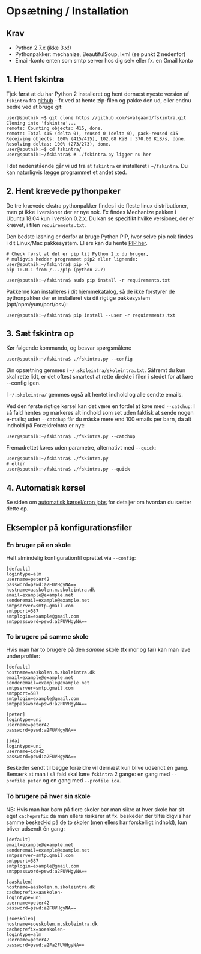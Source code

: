 # Opsætning / Installation #

## Krav ##

* Python 2.7.x (ikke 3.x!)
* Pythonpakker: mechanize, BeautifulSoup, lxml (se punkt 2 nedenfor)
* Email-konto enten som smtp server hos dig selv eller fx. en Gmail konto


## 1. Hent fskintra ##

Tjek først at du har Python 2 installeret og hent dernæst nyeste version
af ```fskintra``` fra [github](https://github.com/svalgaard/fskintra) -
fx ved at hente zip-filen og pakke den ud, eller endnu bedre ved at bruge git:

```console
user@sputnik:~$ git clone https://github.com/svalgaard/fskintra.git
Cloning into 'fskintra'...
remote: Counting objects: 415, done.
remote: Total 415 (delta 0), reused 0 (delta 0), pack-reused 415
Receiving objects: 100% (415/415), 102.68 KiB | 370.00 KiB/s, done.
Resolving deltas: 100% (273/273), done.
user@sputnik:~$ cd fskintra/
user@sputnik:~/fskintra$ # ./fskintra.py ligger nu her
```

I det nedenstående går vi ud fra at ```fskintra``` er installeret
i ```~/fskintra```. Du kan naturligvis lægge programmet et andet sted.


## 2. Hent krævede pythonpaker ##

De tre krævede ekstra pythonpakker findes i de fleste linux distributioner,
men pt ikke i versioner der er nye nok.
Fx findes Mechanize pakken i Ubuntu 18.04 kun i version 0.2.x.
Du kan se specifikt hvilke versioner, der er krævet,
i filen ```requirements.txt```.

Den bedste løsning er derfor at bruge Python PIP, hvor selve pip nok findes
i dit Linux/Mac pakkesystem.
Ellers kan du hente [PIP her](https://pypi.org/project/pip/).

```console
# Check først at det er pip til Python 2.x du bruger,
# muligvis hedder programmet pip2 eller lignende:
user@sputnik:~/fskintra$ pip -V
pip 10.0.1 from /.../pip (python 2.7)

user@sputnik:~/fskintra$ sudo pip install -r requirements.txt
```

Pakkerne kan installeres i dit hjemmekatalog, så de ikke forstyrer de
pythonpakker der er installeret via dit rigtige pakkesystem
(apt/npm/yum/port/osv):

```console
user@sputnik:~/fskintra$ pip install --user -r requirements.txt
```


## 3. Sæt fskintra op ##

Kør følgende kommando, og besvar spørgsmålene

```console
user@sputnik:~/fskintra$ ./fskintra.py --config
```

Din opsætning gemmes i ```~/.skoleintra/skoleintra.txt```. Såfremt du
kun skal rette lidt, er det oftest smartest at rette direkte i filen
i stedet for at køre --config igen.

I ```~/.skoleintra/``` gemmes også alt hentet indhold og alle sendte
emails.

Ved den første rigtige kørsel kan det være en fordel at
køre med ```--catchup```: I så fald hentes og markeres alt indhold som set
uden faktisk at sende nogen e-mails; uden ```--catchup``` får du måske mere
end 100 emails per barn, da alt indhold på ForældreIntra er nyt:

```console
user@sputnik:~/fskintra$ ./fskintra.py --catchup
```

Fremadrettet køres uden parametre, alternativt med ```--quick```:

```console
user@sputnik:~/fskintra$ ./fskintra.py
# eller
user@sputnik:~/fskintra$ ./fskintra.py --quick
```

## 4. Automatisk kørsel ##

Se siden om [automatisk kørsel/cron jobs](cron) for detaljer om
hvordan du sætter dette op.


## Eksempler på konfigurationsfiler ##

### En bruger på en skole ###
Helt almindelig konfigurationfil oprettet via ```--config```:

```
[default]
logintype=alm
username=peter42
password=pswd:a2FUVHgyNA==
hostname=aaskolen.m.skoleintra.dk
email=example@example.net
senderemail=example@example.net
smtpserver=smtp.gmail.com
smtpport=587
smtplogin=example@gmail.com
smtppassword=pswd:a2FUVHgyNA==
```

### To brugere på samme skole ###

Hvis man har to brugere på den *samme* skole (fx mor og far)
kan man lave underprofiler:

```
[default]
hostname=aaskolen.m.skoleintra.dk
email=example@example.net
senderemail=example@example.net
smtpserver=smtp.gmail.com
smtpport=587
smtplogin=example@gmail.com
smtppassword=pswd:a2FUVHgyNA==

[peter]
logintype=uni
username=peter42
password=pswd:a2FUVHgyNA==

[ida]
logintype=uni
username=ida42
password=pswd:a2FUVHgyNA==
```

Beskeder sendt til begge forældre vil dernæst kun blive udsendt én gang.
Bemærk at man i så fald skal køre ```fskintra``` 2 gange:
en gang med ```--profile peter``` og en gang med ```--profile ida```.


### To brugere på hver sin skole ###

NB: Hvis man har børn på flere skoler bør man sikre at hver skole har sit
eget ```cacheprefix``` da man ellers risikerer at fx. beskeder der
tilfældigvis har samme besked-id på de to skoler (men ellers har forskelligt
indhold), kun bliver udsendt én gang:

```
[default]
email=example@example.net
senderemail=example@example.net
smtpserver=smtp.gmail.com
smtpport=587
smtplogin=example@gmail.com
smtppassword=pswd:a2FUVHgyNA==

[aaskolen]
hostname=aaskolen.m.skoleintra.dk
cacheprefix=aaskolen-
logintype=uni
username=peter42
password=pswd:a2FUVHgyNA==

[soeskolen]
hostname=soeskolen.m.skoleintra.dk
cacheprefix=soeskolen-
logintype=alm
username=peter42
password=pswd:a2Fa2FUVHgyNA==
```
